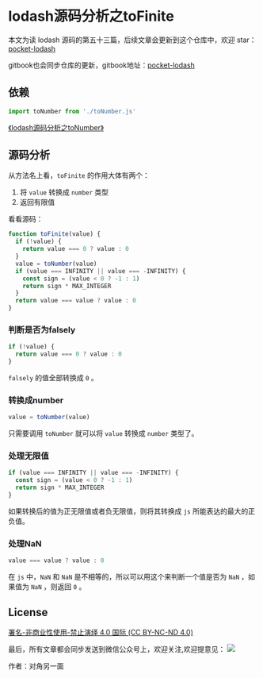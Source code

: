 # lodash源码分析之toFinite

本文为读 lodash 源码的第五十三篇，后续文章会更新到这个仓库中，欢迎 star：[pocket-lodash](https://github.com/yeyuqiudeng/pocket-lodash)

gitbook也会同步仓库的更新，gitbook地址：[pocket-lodash](https://www.gitbook.com/book/yeyuqiudeng/pocket-lodash/details)

## 依赖

```javascript
import toNumber from './toNumber.js'
```

[《lodash源码分析之toNumber》](toNumber.md)

## 源码分析

从方法名上看，`toFinite` 的作用大体有两个：

1.  将 `value` 转换成 `number` 类型
2. 返回有限值

看看源码：

```javascript
function toFinite(value) {
  if (!value) {
    return value === 0 ? value : 0
  }
  value = toNumber(value)
  if (value === INFINITY || value === -INFINITY) {
    const sign = (value < 0 ? -1 : 1)
    return sign * MAX_INTEGER
  }
  return value === value ? value : 0
}
```

### 判断是否为falsely

```javascript
if (!value) {
  return value === 0 ? value : 0
}
```

`falsely` 的值全部转换成 `0` 。

### 转换成number

```javascript
value = toNumber(value)
```

只需要调用 `toNumber` 就可以将 `value` 转换成 `number` 类型了。

### 处理无限值

```javascript
if (value === INFINITY || value === -INFINITY) {
  const sign = (value < 0 ? -1 : 1)
  return sign * MAX_INTEGER
}
```

如果转换后的值为正无限值或者负无限值，则将其转换成 `js` 所能表达的最大的正负值。

### 处理NaN

```javascript
value === value ? value : 0
```

在 `js` 中，`NaN` 和 `NaN` 是不相等的，所以可以用这个来判断一个值是否为 `NaN` ，如果值为 `NaN` ，则返回 `0` 。

## License

[署名-非商业性使用-禁止演绎 4.0 国际 (CC BY-NC-ND 4.0)](http://creativecommons.org/licenses/by-nc-nd/4.0/)

最后，所有文章都会同步发送到微信公众号上，欢迎关注,欢迎提意见：  ![](https://raw.githubusercontent.com/yeyuqiudeng/resource/master/images/qrcode_front-end-article.jpg) 

作者：对角另一面 